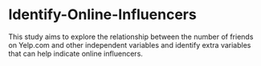 # Identify-Online-Influencers
This study aims to explore the relationship between the number of friends on Yelp.com and other independent variables and identify extra variables that can help indicate online influencers.
